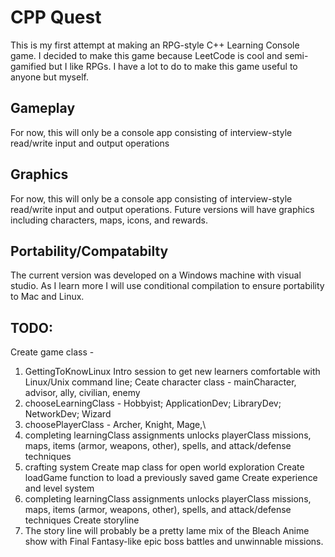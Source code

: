 # CPP Quest

This is my first attempt at making an RPG-style C++ Learning Console game. I decided to make this game because LeetCode is cool and semi-gamified but I like RPGs. I have a lot to do to make this game useful to anyone but myself. 

## Gameplay
For now, this will only be a console app consisting of interview-style read/write input and output operations

## Graphics
For now, this will only be a console app consisting of interview-style read/write input and output operations. Future versions will have graphics including characters, maps, icons, and rewards.

## Portability/Compatabilty
The current version was developed on a Windows machine with visual studio. As I learn more I will use conditional compilation to ensure portability to Mac and Linux.

## TODO:
Create game class - 
  1) GettingToKnowLinux Intro session to get new learners comfortable with Linux/Unix command line; 
Ceate character class - mainCharacter, advisor, ally, civilian, enemy
  1) chooseLearningClass - Hobbyist; ApplicationDev; LibraryDev; NetworkDev; Wizard
  2) choosePlayerClass - Archer, Knight, Mage,\
  3) completing learningClass assignments unlocks playerClass missions, maps, items (armor, weapons, other), spells, and attack/defense techniques
  4) crafting system
Create map class for open world exploration
Create loadGame function to load a previously saved game
Create experience and level system
  1) completing learningClass assignments unlocks playerClass missions, maps, items (armor, weapons, other), spells, and attack/defense techniques
 Create storyline
  1) The story line will probably be a pretty lame mix of the Bleach Anime show with Final Fantasy-like epic boss battles and unwinnable missions.

